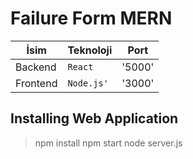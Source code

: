 # Failure Form MERN

|İsim            |Teknoloji                      |Port                         |
|----------------|-------------------------------|-----------------------------|
|Backend		 |`React`            |'5000'            |
|Frontend		 |`Node.js'`            |'3000'            |

## Installing Web Application

> npm install
> npm start
> node server.js
